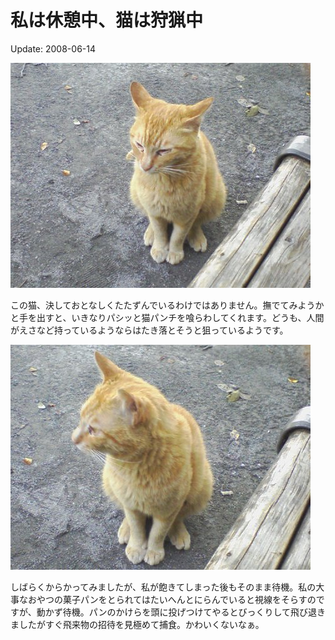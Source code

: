 # 私は休憩中、猫は狩猟中

Update: 2008-06-14

![](20080614_0.jpg)

この猫、決しておとなしくたたずんでいるわけではありません。撫でてみようかと手を出すと、いきなりパシッと猫パンチを喰らわしてくれます。どうも、人間がえさなど持っているようならはたき落とそうと狙っているようです。

![](20080614_1.jpg)

しばらくからかってみましたが、私が飽きてしまった後もそのまま待機。私の大事なおやつの菓子パンをとられてはたいへんとにらんでいると視線をそらすのですが、動かず待機。パンのかけらを頭に投げつけてやるとびっくりして飛び退きましたがすぐ飛来物の招待を見極めて捕食。かわいくないなぁ。
